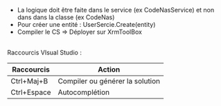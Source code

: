 - La logique doit être faite dans le service (ex CodeNasService) et non dans dans la classe (ex CodeNas)
- Pour créer une entité : UserSercie.Create(entity)
- Compiler le CS => Déployer sur XrmToolBox
<br>
Raccourcis VIsual Studio : <br>

| Raccourcis | Action |
|-----------|-----------|
| Ctrl+Maj+B | Compiler ou générer la solution |
| Ctrl+Espace | Autocomplétion |
